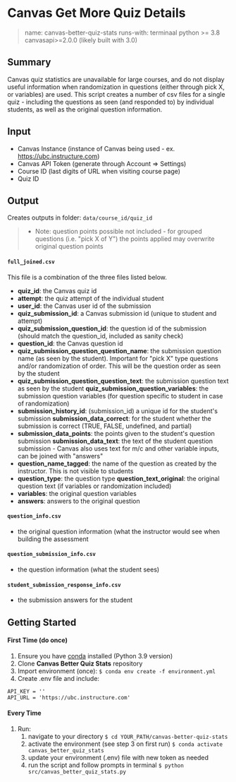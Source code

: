 # Canvas Get More Quiz Details
> name: canvas-better-quiz-stats
> runs-with: terminaal
> python >= 3.8
> canvasapi>=2.0.0 (likely built with 3.0)

## Summary
Canvas quiz statistics are unavailable for large courses, and do not display useful information when randomization in questions (either through pick X, or variables) are used. This script creates a number of csv files for a single quiz - including the questions as seen (and responded to) by individual students, as well as the original question information. 

## Input

* Canvas Instance (instance of Canvas being used - ex. https://ubc.instructure.com)
* Canvas API Token (generate through Account => Settings)
* Course ID (last digits of URL when visiting course page)
* Quiz ID

## Output

Creates outputs in folder: `data/course_id/quiz_id`
> - Note: question points possible not included - for grouped questions (i.e. "pick X of Y") the points applied may overwrite original question points

#### `full_joined.csv`
This file is a combination of the three files listed below. 

  
- **quiz_id**: the Canvas quiz id
- **attempt**: the quiz attempt of the individual student
- **user_id**: the Canvas user id of the submission
- **quiz_submission_id**: a Canvas submission id (unique to student and attempt)
- **quiz_submission_question_id**: the question id of the submission (should match the question_id, included as sanity check)
- **question_id**: the Canvas question id
- **quiz_submission_question_question_name**: the submission question name (as seen by the student). Important for "pick X" type questions and/or randomization of order. This will be the question order as seen by the student
- **quiz_submission_question_question_text**: the submission question text as seen by the student
**quiz_submission_question_variables**: the submission question variables (for question specific to student in case of randomization)
- **submission_history_id**: (submission_id) a unique id for the student's submission
**submission_data_correct**: for the student whether the submission is correct (TRUE, FALSE, undefined, and partial)
- **submission_data_points**: the points given to the student's question submission
**submission_data_text**: the text of the student question submission - Canvas also uses text for m/c and other variable inputs, can be joined with "answers"
- **question_name_tagged**: the name of the question as created by the instructor. This is not visible to students
- **question_type**: the question type
**question_text_original**: the original question text (if variables or randomization included)
- **variables**: the original question variables
- **answers**: answers to the original question

#### `question_info.csv`
- the original question information (what the instructor would see when building the assessment

#### `question_submission_info.csv`
- the question information (what the student sees)

#### `student_submission_response_info.csv`
- the submission answers for the student

## Getting Started

#### First Time (do once)

1. Ensure you have [conda](https://docs.conda.io/projects/conda/en/latest/user-guide/install/index.html) installed (Python 3.9 version)
2. Clone **Canvas Better Quiz Stats** repository
3. Import environment (once): `$ conda env create -f environment.yml`
4. Create .env file and include:

```
API_KEY = ''
API_URL = 'https://ubc.instructure.com'
```

#### Every Time

1. Run:
   1. navigate to your directory `$ cd YOUR_PATH/canvas-better-quiz-stats`
   1. activate the environment (see step 3 on first run) `$ conda activate canvas_better_quiz_stats`
   1. update your environment (.env) file with new token as needed
   1. run the script and follow prompts in terminal `$ python src/canvas_better_quiz_stats.py`
